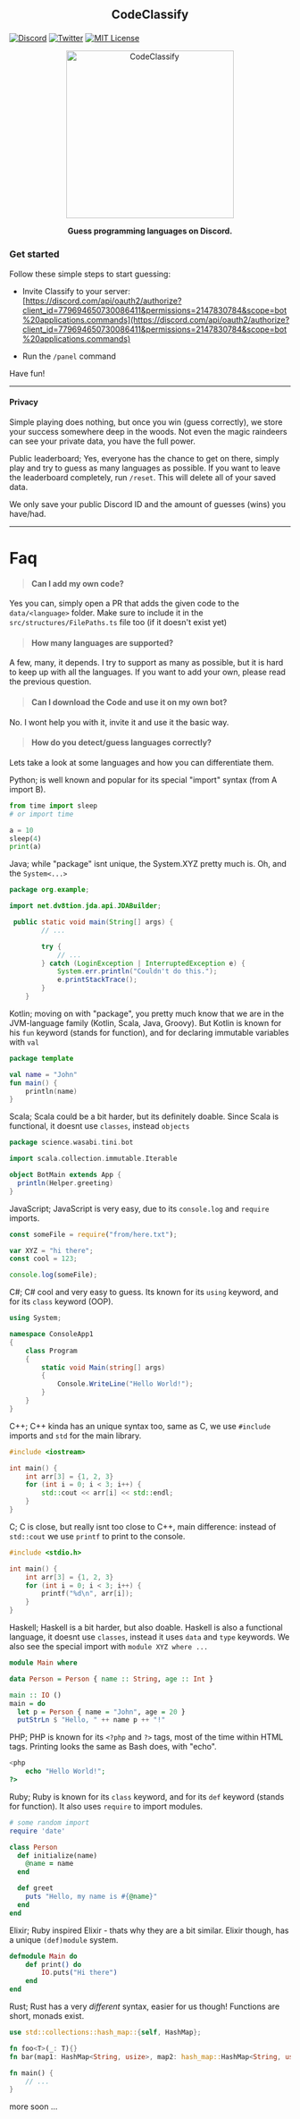 ## <p align="center">CodeClassify</p>

[![Discord](https://img.shields.io/discord/823720615965622323.svg?style=for-the-badge)](https://discord.gg/UDNcTrBagN)
[![Twitter](https://img.shields.io/badge/Twitter-1DA1F2?style=for-the-badge&logo=twitter&logoColor=white)](https://twitter.com/vkxni)
[![MIT License](https://img.shields.io/badge/license-MIT-blue.svg?style=for-the-badge)](https://github.com/alelievr/Mixture/blob/master/LICENSE)

<p align="center">
    <img src="logo.png" alt="CodeClassify" height="300"></img>
</p>

<p align="center"> 
<strong>
Guess programming languages on Discord. 
</strong>
</p>

### Get started
Follow these simple steps to start guessing: 

- Invite Classify to your server: [https://discord.com/api/oauth2/authorize?client_id=779694650730086411&permissions=2147830784&scope=bot%20applications.commands](https://discord.com/api/oauth2/authorize?client_id=779694650730086411&permissions=2147830784&scope=bot%20applications.commands)

- Run the `/panel` command

Have fun!

---

#### Privacy
Simple playing does nothing, but once you win (guess correctly), we store your success somewhere deep in the woods. Not even the magic raindeers can see your private data, you have the full power. 

Public leaderboard; Yes, everyone has the chance to get on there, simply play and try to guess as many languages as possible. If you want to leave the leaderboard completely, run `/reset`. This will delete all of your saved data.

We only save your public Discord ID and the amount of guesses (wins) you have/had. 

---

# Faq
> #### Can I add my own code?
Yes you can, simply open a PR that adds the given code to the `data/<language>` folder. Make sure to include it in the `src/structures/FilePaths.ts` file too (if it doesn't exist yet)

> #### How many languages are supported?
A few, many, it depends. I try to support as many as possible, but it is hard to keep up with all the languages. If you want to add your own, please read the previous question.

> #### Can I download the Code and use it on my own bot?
No. I wont help you with it, invite it and use it the basic way. 

> #### How do you detect/guess languages correctly?

Lets take a look at some languages and how you can differentiate them.

Python; is well known and popular for its special "import" syntax (from A import B).

```py
from time import sleep
# or import time

a = 10
sleep(4)
print(a)
```

Java; while "package" isnt unique, the System.XYZ pretty much is. Oh, and the `System<...>`

```java
package org.example;

import net.dv8tion.jda.api.JDABuilder;

 public static void main(String[] args) {
        // ...

        try {
            // ...
        } catch (LoginException | InterruptedException e) {
            System.err.println("Couldn't do this.");
            e.printStackTrace();
        }
    }
```

Kotlin; moving on with "package", you pretty much know that we are in the JVM-language family (Kotlin, Scala, Java, Groovy). But Kotlin is known for his `fun` keyword (stands for function), and for declaring immutable variables with `val`
```kt
package template

val name = "John"
fun main() {
    println(name)
}
```

Scala; Scala could be a bit harder, but its definitely doable. Since Scala is functional, it doesnt use `classes`, instead `objects`

```scala
package science.wasabi.tini.bot

import scala.collection.immutable.Iterable

object BotMain extends App {
  println(Helper.greeting)
}
```

JavaScript; JavaScript is very easy, due to its `console.log` and `require` imports.
```js
const someFile = require("from/here.txt");

var XYZ = "hi there";
const cool = 123;

console.log(someFile);
```

C#; C# cool and very easy to guess. Its known for its `using` keyword, and for its `class` keyword (OOP).

```cs
using System;

namespace ConsoleApp1
{
    class Program
    {
        static void Main(string[] args)
        {
            Console.WriteLine("Hello World!");
        }
    }
}
```

C++; C++ kinda has an unique syntax too, same as C, we use `#include` imports and `std` for the main library. 

```cpp
#include <iostream>

int main() {
    int arr[3] = {1, 2, 3}
    for (int i = 0; i < 3; i++) {
        std::cout << arr[i] << std::endl;
    }
}
```

C; C is close, but really isnt too close to C++, main difference: instead of `std::cout` we use `printf` to print to the console.

```c
#include <stdio.h>

int main() {
    int arr[3] = {1, 2, 3}
    for (int i = 0; i < 3; i++) {
        printf("%d\n", arr[i]);
    }
}
```

Haskell; Haskell is a bit harder, but also doable. Haskell is also a functional language, it doesnt use `classes`, instead it uses `data` and `type` keywords. We also see the special import with `module XYZ where ...`

```hs
module Main where

data Person = Person { name :: String, age :: Int }

main :: IO ()
main = do
  let p = Person { name = "John", age = 20 }
  putStrLn $ "Hello, " ++ name p ++ "!"
```

PHP; PHP is known for its `<?php` and `?>` tags, most of the time within HTML tags. Printing looks the same as Bash does, with "echo".

```php
<php
    echo "Hello World!";
?>
```

Ruby; Ruby is known for its `class` keyword, and for its `def` keyword (stands for function). It also uses `require` to import modules.

```rb
# some random import
require 'date'

class Person
  def initialize(name)
    @name = name
  end

  def greet
    puts "Hello, my name is #{@name}"
  end
end
``` 

Elixir; Ruby inspired Elixir - thats why they are a bit similar. Elixir though, has a unique `(def)module` system.

```elixir
defmodule Main do 
    def print() do 
        IO.puts("Hi there")
    end
end
``` 

Rust; Rust has a very *different* syntax, easier for us though! Functions are short, monads exist. 

```rs
use std::collections::hash_map::{self, HashMap};

fn foo<T>(_: T){}
fn bar(map1: HashMap<String, usize>, map2: hash_map::HashMap<String, usize>){}

fn main() {
    // ...
}
``` 

more soon ...
